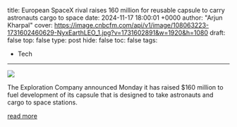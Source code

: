 title: European SpaceX rival raises 160 million for reusable capsule to carry astronauts cargo to space
date: 2024-11-17 18:00:01 +0000
author: "Arjun Kharpal"
cover: https://image.cnbcfm.com/api/v1/image/108063223-1731602460629-NyxEarthLEO_1.jpg?v=1731602891&w=1920&h=1080
draft: false
top: false
type: post
hide: false
toc: false
tags:
  - Tech
---

![](https://image.cnbcfm.com/api/v1/image/108063223-1731602460629-NyxEarthLEO_1.jpg?v=1731602891&w=1920&h=1080)

The Exploration Company announced Monday it has raised $160 million to fuel development of its capsule that is designed to take astronauts and cargo to space stations.

[read more](https://www.cnbc.com/2024/11/17/the-exploration-company-european-spacex-rival-raises-160-million-for-reusable-sapce-capsule.html)
